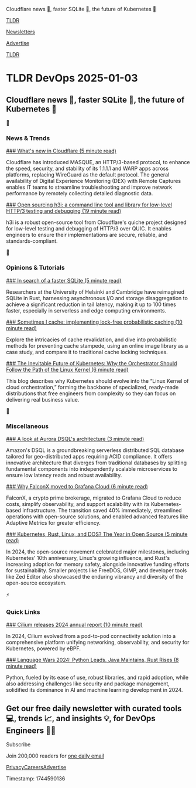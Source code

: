 Cloudflare news 📢, faster SQLite 💨, the future of Kubernetes 🔮

[TLDR](/)

[Newsletters](/newsletters)

[Advertise](https://advertise.tldr.tech/)

[TLDR](/)

# TLDR DevOps 2025-01-03

## Cloudflare news 📢, faster SQLite 💨, the future of Kubernetes 🔮

📱

### News & Trends

[### What's new in Cloudflare (5 minute read)](https://blog.cloudflare.com/masque-now-powers-1-1-1-1-and-warp-apps-dex-available-with-remote-captures/?utm_source=tldrdevops)

Cloudflare has introduced MASQUE, an HTTP/3-based protocol, to enhance the speed, security, and stability of its 1.1.1.1 and WARP apps across platforms, replacing WireGuard as the default protocol. The general availability of Digital Experience Monitoring (DEX) with Remote Captures enables IT teams to streamline troubleshooting and improve network performance by remotely collecting detailed diagnostic data.

[### Open sourcing h3i: a command line tool and library for low-level HTTP/3 testing and debugging (19 minute read)](https://blog.cloudflare.com/h3i/?utm_source=tldrdevops)

h3i is a robust open-source tool from Cloudflare's quiche project designed for low-level testing and debugging of HTTP/3 over QUIC. It enables engineers to ensure their implementations are secure, reliable, and standards-compliant.

🚀

### Opinions & Tutorials

[### In search of a faster SQLite (5 minute read)](https://avi.im/blag/2024/faster-sqlite/?utm_source=tldrdevops)

Researchers at the University of Helsinki and Cambridge have reimagined SQLite in Rust, harnessing asynchronous I/O and storage disaggregation to achieve a significant reduction in tail latency, making it up to 100 times faster, especially in serverless and edge computing environments.

[### Sometimes I cache: implementing lock-free probabilistic caching (10 minute read)](https://blog.cloudflare.com/sometimes-i-cache/?utm_source=tldrdevops)

Explore the intricacies of cache revalidation, and dive into probabilistic methods for preventing cache stampede, using an online image library as a case study, and compare it to traditional cache locking techniques.

[### The Inevitable Future of Kubernetes: Why the Orchestrator Should Follow the Path of the Linux Kernel (6 minute read)](https://blog.aenix.io/the-inevitable-future-of-kubernetes-why-the-orchestrator-should-follow-the-path-of-the-linux-367f49916712?utm_source=tldrdevops)

This blog describes why Kubernetes should evolve into the “Linux Kernel of cloud orchestration,” forming the backbone of specialized, ready-made distributions that free engineers from complexity so they can focus on delivering real business value.

🎁

### Miscellaneous

[### A look at Aurora DSQL's architecture (3 minute read)](https://medium.com/@sharikrishna1990/a-look-at-aurora-dsqls-architecture-93a5dbc3b856\?utm_source=tldrdevops)

Amazon's DSQL is a groundbreaking serverless distributed SQL database tailored for geo-distributed apps requiring ACID compliance. It offers innovative architecture that diverges from traditional databases by splitting fundamental components into independently scalable microservices to ensure low latency reads and robust availability.

[### Why FalconX moved to Grafana Cloud (6 minute read)](https://grafana.com/blog/2024/12/27/open-standards-lower-costs-and-centralized-observability-why-falconx-moved-to-grafana-cloud/?utm_source=tldrdevops)

FalconX, a crypto prime brokerage, migrated to Grafana Cloud to reduce costs, simplify observability, and support scalability with its Kubernetes-based infrastructure. The transition saved 40% immediately, streamlined operations with open-source solutions, and enabled advanced features like Adaptive Metrics for greater efficiency.

[### Kubernetes, Rust, Linux, and DOS? The Year in Open Source (5 minute read)](https://thenewstack.io/kubernetes-rust-linux-and-dos-the-year-in-open-source/?utm_source=tldrdevops)

In 2024, the open-source movement celebrated major milestones, including Kubernetes' 10th anniversary, Linux's growing influence, and Rust's increasing adoption for memory safety, alongside innovative funding efforts for sustainability. Smaller projects like FreeDOS, GIMP, and developer tools like Zed Editor also showcased the enduring vibrancy and diversity of the open-source ecosystem.

⚡️

### Quick Links

[### Cilium releases 2024 annual report (10 minute read)](https://www.cncf.io/blog/2024/12/30/cilium-releases-2024-annual-report/?utm_source=tldrdevops)

In 2024, Cilium evolved from a pod-to-pod connectivity solution into a comprehensive platform unifying networking, observability, and security for Kubernetes, powered by eBPF.

[### Language Wars 2024: Python Leads, Java Maintains, Rust Rises (8 minute read)](https://thenewstack.io/language-wars-2024-python-leads-java-maintains-rust-rises/?utm_source=tldrdevops)

Python, fueled by its ease of use, robust libraries, and rapid adoption, while also addressing challenges like security and package management, solidified its dominance in AI and machine learning development in 2024.

## Get our free daily newsletter with curated tools 💻, trends 📈, and insights 💡, for DevOps Engineers 👨‍💻

Subscribe

Join 200,000 readers for [one daily email](/api/latest/devops)

[Privacy](/privacy)[Careers](https://jobs.ashbyhq.com/tldr.tech)[Advertise](/devops/advertise)

Timestamp: 1744590136